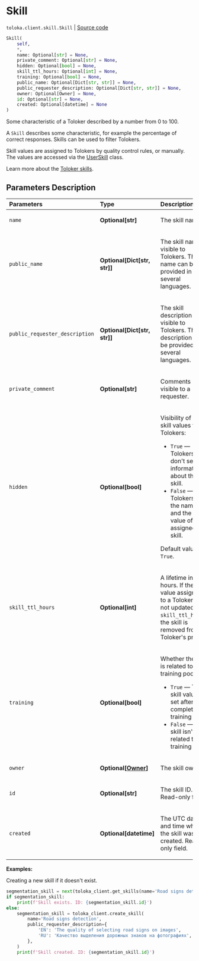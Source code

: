 # Skill
`toloka.client.skill.Skill` | [Source code](https://github.com/Toloka/toloka-kit/blob/v1.2.1/src/client/skill.py#L11)

```python
Skill(
    self,
    *,
    name: Optional[str] = None,
    private_comment: Optional[str] = None,
    hidden: Optional[bool] = None,
    skill_ttl_hours: Optional[int] = None,
    training: Optional[bool] = None,
    public_name: Optional[Dict[str, str]] = None,
    public_requester_description: Optional[Dict[str, str]] = None,
    owner: Optional[Owner] = None,
    id: Optional[str] = None,
    created: Optional[datetime] = None
)
```

Some characteristic of a Toloker described by a number from 0 to 100.


A `Skill` describes some characteristic, for example the percentage of correct responses.
Skills can be used to filter Tolokers.

Skill values are assigned to Tolokers by quality control rules, or manually. The values are accessed via the [UserSkill](toloka.client.user_skill.UserSkill.md) class.

Learn more about the [Toloker skills](https://toloka.ai/docs/guide/nav/).

## Parameters Description

| Parameters | Type | Description |
| :----------| :----| :-----------|
`name`|**Optional\[str\]**|<p>The skill name.</p>
`public_name`|**Optional\[Dict\[str, str\]\]**|<p>The skill name visible to Tolokers. The name can be provided in several languages.</p>
`public_requester_description`|**Optional\[Dict\[str, str\]\]**|<p>The skill description visible to Tolokers. The description can be provided in several languages.</p>
`private_comment`|**Optional\[str\]**|<p>Comments visible to a requester.</p>
`hidden`|**Optional\[bool\]**|<p>Visibility of the skill values to Tolokers:</p> <ul> <li>`True` — Tolokers don&#x27;t see the information about the skill.</li> <li>`False` — Tolokers see the name and the value of the assigned skill.</li> </ul> <p>Default value: `True`.</p>
`skill_ttl_hours`|**Optional\[int\]**|<p>A lifetime in hours. If the skill value assigned to a Toloker is not updated for `skill_ttl_hours`, the skill is removed from a Toloker&#x27;s profile.</p>
`training`|**Optional\[bool\]**|<p>Whether the skill is related to a training pool:</p> <ul> <li>`True` — The skill value is set after completing a training pool.</li> <li>`False` — The skill isn&#x27;t related to a training pool.</li> </ul>
`owner`|**Optional\[[Owner](toloka.client.owner.Owner.md)\]**|<p>The skill owner.</p>
`id`|**Optional\[str\]**|<p>The skill ID. Read-only field.</p>
`created`|**Optional\[datetime\]**|<p>The UTC date and time when the skill was created. Read-only field.</p>

**Examples:**

Creating a new skill if it doesn't exist.

```python
segmentation_skill = next(toloka_client.get_skills(name='Road signs detection'), None)
if segmentation_skill:
    print(f'Skill exists. ID: {segmentation_skill.id}')
else:
    segmentation_skill = toloka_client.create_skill(
        name='Road signs detection',
        public_requester_description={
            'EN': 'The quality of selecting road signs on images',
            'RU': 'Качество выделения дорожных знаков на фотографиях',
        },
    )
    print(f'Skill created. ID: {segmentation_skill.id}')
```
